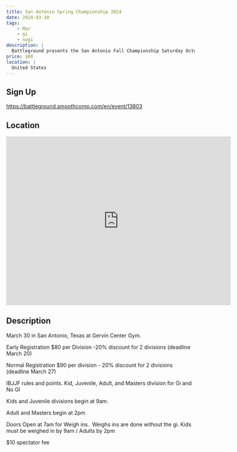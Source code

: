 ```yaml
---
title: San Antonio Spring Championship 2024
date: 2024-03-30
tags:
    - Mar
    - gi 
    - nogi 
description: |
  Battleground presents the San Antonio Fall Championship Saturday October 7th
price: $80
location: |
  United States
---
```

## Sign Up
https://battleground.smoothcomp.com/en/event/13803

## Location
<iframe src="https://www.google.com/maps/embed?pb=!1m18!1m12!1m3!1d12345.6789!2d-98.4282880!3d29.4916441!2m3!1f0!2f0!3f0!3m2!1i1024!2i768!4f13.1!3m3!1m2!1s0x0%3A0x0!2z29.4916441!5e0!3m2!1sen!2sus!4v1234567890" width="600" height="450" style="border:0;" allowfullscreen="" loading="lazy"></iframe>

## Description
March 30 in San Antonio, Texas at Gervin Center Gym. 


Early Registration $80 per Division -20% discount for 2 divisions (deadline March 20)


Normal Registration $90 per division - 20% discount for 2 divisions (deadline March 27)


IBJJF rules and points. Kid, Juvenile, Adult, and Masters division for Gi and No GI 


Kids and Juvenile divisions begin at 9am.


Adult and Masters begin at 2pm


Doors Open at 7am for Weigh ins.  Weighs ins are done without the gi. Kids must be weighed in by 9am / Adults by 2pm


$10 spectator fee